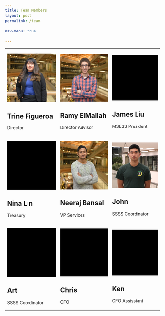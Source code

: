 ```yaml
---
title: Team Members
layout: post
permalink: /team

nav-menu: true

---
```


<!--  <center> <b><h1>Our Team members</h1></b>--->

<div class="table-wrapper">
<table class="alt">
<tbody>
	<tr>
		<td colspan="1"><p><span class="image main"><img src="assets/images/team/trine.jpg" alt="Systems hack" /></span></p><p><h2>Trine Figueroa</h2></p><p>Director</p></td>
        <td colspan="1"><p><span class="image main"><img src="assets/images/team/ramy.jpg" alt="Systems hack" /></span></p><p><h2>Ramy ElMallah</h2></p><p>Director Advisor</p></td>
        <td colspan="1"><p><span class="image main"><img src="assets/images/team/black.jpg" alt="Systems hack" /></span></p><p><h2>James Liu</h2></p><p>MSESS President</p></td>
	</tr>
    <tr>
		<td colspan="1"><p><span class="image main"><img src="assets/images/team/black.jpg" alt="Systems hack" /></span></p><p><h2>Nina Lin</h2></p><p>Treasury</p></td>
        <td colspan="1"><p><span class="image main"><img src="assets/images/team/neeraj_full.jpg" alt="Systems hack" /></span></p><p><h2>Neeraj Bansal</h2></p><p>VP Services</p></td>
        <td colspan="1"><p><span class="image main"><img src="assets/images/team/john.jpg" alt="Systems hack" /></span></p><p><h2>John</h2></p><p>SSSS Coordinator</p></td>
	</tr>
    <tr>
		<td colspan="1"><p><span class="image main"><img src="assets/images/team/black.jpg" alt="Systems hack" /></span></p><p><h2>Art</h2></p><p>SSSS Coordinator</p></td>
        <td colspan="1"><p><span class="image main"><img src="assets/images/team/black.jpg" alt="Systems hack" /></span></p><p><h2>Chris</h2></p><p>CFO</p></td>
        <td colspan="1"><p><span class="image main"><img src="assets/images/team/black.jpg" alt="Systems hack" /></span></p><p><h2>Ken</h2></p><p>CFO Assisstant</p></td>
	</tr>
</tbody>
</table>
</div>
